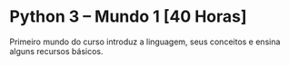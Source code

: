 # Python 3 – Mundo 1 [40 Horas]
 Primeiro mundo do curso introduz a linguagem, seus conceitos e ensina alguns recursos básicos.
